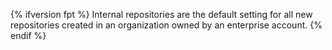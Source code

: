 {% ifversion fpt %}
Internal repositories are the default setting for all new repositories created in an organization owned by an enterprise account.
{% endif %}
